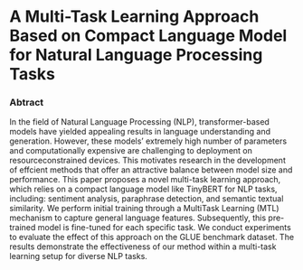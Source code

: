 # A Multi-Task Learning Approach Based on Compact Language Model for Natural Language Processing Tasks

### Abtract 
In the field of Natural Language Processing (NLP), transformer-based models have yielded appealing results in language understanding and generation. However, these models’ extremely high number of parameters and computationally expensive are challenging to deployment on resourceconstrained devices. This motivates research in the development of effcient methods that offer an attractive balance between model size and performance. This paper proposes a novel multi-task learning approach, which relies on a compact language model like TinyBERT for NLP tasks, including: sentiment analysis, paraphrase detection, and semantic textual similarity. We perform initial training through a MultiTask Learning (MTL) mechanism to capture general language features. Subsequently, this pre-trained model is fine-tuned for each specific task. We conduct experiments to evaluate the effect of this approach on the GLUE benchmark dataset. The results demonstrate the effectiveness of our method within a multi-task learning setup for diverse NLP tasks.
